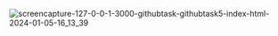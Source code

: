 ![screencapture-127-0-0-1-3000-githubtask-githubtask5-index-html-2024-01-05-16_13_39](https://github.com/kanji2001/Kilometers-to-Miles-Converter/assets/153625398/e3c8dd0b-f2ff-46a9-923b-70328e397569)
